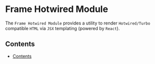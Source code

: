 # Frame Hotwired Module <!-- omit in toc -->

The `Frame Hotwired Module` provides a utility to render `Hotwired/Turbo`
compatible `HTML` via `JSX` templating (powered by `React`).

## Contents

- [Contents](#contents)
